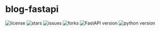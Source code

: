 # blog-fastapi

![license](https://img.shields.io/github/license/uncle-lv/blog-fastapi) ![stars](https://img.shields.io/github/stars/uncle-lv/blog-fastapi) ![issues](https://img.shields.io/github/issues/uncle-lv/blog-fastapi) ![forks](https://img.shields.io/github/forks/uncle-lv/blog-fastapi) ![FastAPI version](https://img.shields.io/badge/FastAPI-0.70.0-%23009688) ![python version](https://img.shields.io/badge/python-3.7.0-blue)

